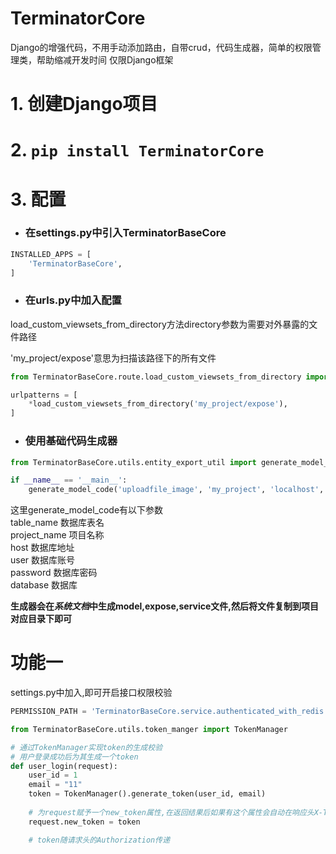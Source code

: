 # TerminatorCore
Django的增强代码，不用手动添加路由，自带crud，代码生成器，简单的权限管理类，帮助缩减开发时间
仅限Django框架

# 1. 创建Django项目
# 2. ```pip install TerminatorCore```
# 3. 配置
- ### 在settings.py中引入TerminatorBaseCore
```python
INSTALLED_APPS = [
    'TerminatorBaseCore',
]
```
- ### 在urls.py中加入配置
load_custom_viewsets_from_directory方法directory参数为需要对外暴露的文件路径

'my_project/expose'意思为扫描该路径下的所有文件

```python
from TerminatorBaseCore.route.load_custom_viewsets_from_directory import load_custom_viewsets_from_directory

urlpatterns = [
    *load_custom_viewsets_from_directory('my_project/expose'),
]
```

- ### 使用基础代码生成器
```python
from TerminatorBaseCore.utils.entity_export_util import generate_model_code

if __name__ == '__main__':
    generate_model_code('uploadfile_image', 'my_project', 'localhost', 'root', 'root', 'test_demo')
```
这里generate_model_code有以下参数  
table_name  数据库表名  
project_name  项目名称  
host  数据库地址  
user  数据库账号  
password  数据库密码  
database  数据库

**生成器会在**___系统文档___**中生成model,expose,service文件,然后将文件复制到项目对应目录下即可**

# 功能一
settings.py中加入,即可开启接口权限校验
```python
PERMISSION_PATH = 'TerminatorBaseCore.service.authenticated_with_redis.AuthenticatedWithRedis'
```

```python
from TerminatorBaseCore.utils.token_manger import TokenManager

# 通过TokenManager实现token的生成校验
# 用户登录成功后为其生成一个token
def user_login(request):
    user_id = 1
    email = "11"
    token = TokenManager().generate_token(user_id, email)
    
    # 为request赋予一个new_token属性,在返回结果后如果有这个属性会自动在响应头X-Token加入token,前端监听响应头中X-Token属性,有值则更新本地token
    request.new_token = token

    # token随请求头的Authorization传递
```